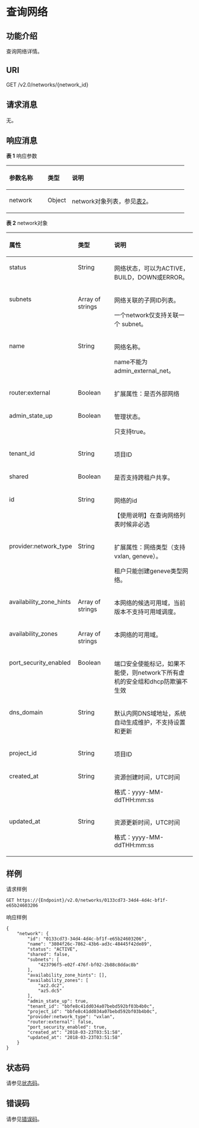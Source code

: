 # 查询网络<a name="zh-cn_topic_0060495802"></a>

## 功能介绍<a name="section58515065204939"></a>

查询网络详情。

## URI<a name="section43354202204939"></a>

GET /v2.0/networks/\{network\_id\}

## 请求消息<a name="section29238419204939"></a>

无。

## 响应消息<a name="section41298168204939"></a>

**表 1**  响应参数

<a name="table56817282204939"></a>
<table><thead align="left"><tr id="row35431593204939"><th class="cellrowborder" valign="top" width="21.59%" id="mcps1.2.4.1.1"><p id="p51386807204939"><a name="p51386807204939"></a><a name="p51386807204939"></a>参数名称</p>
</th>
<th class="cellrowborder" valign="top" width="13.63%" id="mcps1.2.4.1.2"><p id="p1581813204939"><a name="p1581813204939"></a><a name="p1581813204939"></a>类型</p>
</th>
<th class="cellrowborder" valign="top" width="64.78%" id="mcps1.2.4.1.3"><p id="p43510562204939"><a name="p43510562204939"></a><a name="p43510562204939"></a>说明</p>
</th>
</tr>
</thead>
<tbody><tr id="row34694625204939"><td class="cellrowborder" valign="top" width="21.59%" headers="mcps1.2.4.1.1 "><p id="p58801265204939"><a name="p58801265204939"></a><a name="p58801265204939"></a>network</p>
</td>
<td class="cellrowborder" valign="top" width="13.63%" headers="mcps1.2.4.1.2 "><p id="p65282042204939"><a name="p65282042204939"></a><a name="p65282042204939"></a>Object</p>
</td>
<td class="cellrowborder" valign="top" width="64.78%" headers="mcps1.2.4.1.3 "><p id="p26708244204939"><a name="p26708244204939"></a><a name="p26708244204939"></a>network对象列表，参见<a href="#table49902238182444">表2</a>。</p>
</td>
</tr>
</tbody>
</table>

**表 2**  network对象

<a name="table49902238182444"></a>
<table><thead align="left"><tr id="row27727643182444"><th class="cellrowborder" valign="top" width="26.22737726227377%" id="mcps1.2.4.1.1"><p id="p31346634182444"><a name="p31346634182444"></a><a name="p31346634182444"></a>属性</p>
</th>
<th class="cellrowborder" valign="top" width="22.957704229577043%" id="mcps1.2.4.1.2"><p id="p56049421182444"><a name="p56049421182444"></a><a name="p56049421182444"></a>类型</p>
</th>
<th class="cellrowborder" valign="top" width="50.81491850814919%" id="mcps1.2.4.1.3"><p id="p32650631182444"><a name="p32650631182444"></a><a name="p32650631182444"></a>说明</p>
</th>
</tr>
</thead>
<tbody><tr id="row27455432182444"><td class="cellrowborder" valign="top" width="26.22737726227377%" headers="mcps1.2.4.1.1 "><p id="p9297551182444"><a name="p9297551182444"></a><a name="p9297551182444"></a>status</p>
</td>
<td class="cellrowborder" valign="top" width="22.957704229577043%" headers="mcps1.2.4.1.2 "><p id="p14904129182444"><a name="p14904129182444"></a><a name="p14904129182444"></a>String</p>
</td>
<td class="cellrowborder" valign="top" width="50.81491850814919%" headers="mcps1.2.4.1.3 "><p id="p19312361182444"><a name="p19312361182444"></a><a name="p19312361182444"></a>网络状态，可以为ACTIVE，BUILD，DOWN或ERROR。</p>
</td>
</tr>
<tr id="row39593523182444"><td class="cellrowborder" valign="top" width="26.22737726227377%" headers="mcps1.2.4.1.1 "><p id="p52958822182444"><a name="p52958822182444"></a><a name="p52958822182444"></a>subnets</p>
</td>
<td class="cellrowborder" valign="top" width="22.957704229577043%" headers="mcps1.2.4.1.2 "><p id="p13041033737"><a name="p13041033737"></a><a name="p13041033737"></a>Array of strings</p>
</td>
<td class="cellrowborder" valign="top" width="50.81491850814919%" headers="mcps1.2.4.1.3 "><p id="p61280841182444"><a name="p61280841182444"></a><a name="p61280841182444"></a>网络关联的子网ID列表。</p>
<p id="p14656663182444"><a name="p14656663182444"></a><a name="p14656663182444"></a>一个network仅支持关联一个 subnet。</p>
</td>
</tr>
<tr id="row64801111182444"><td class="cellrowborder" valign="top" width="26.22737726227377%" headers="mcps1.2.4.1.1 "><p id="p14398613182444"><a name="p14398613182444"></a><a name="p14398613182444"></a>name</p>
</td>
<td class="cellrowborder" valign="top" width="22.957704229577043%" headers="mcps1.2.4.1.2 "><p id="p25436971182444"><a name="p25436971182444"></a><a name="p25436971182444"></a>String</p>
</td>
<td class="cellrowborder" valign="top" width="50.81491850814919%" headers="mcps1.2.4.1.3 "><p id="p59079578182444"><a name="p59079578182444"></a><a name="p59079578182444"></a>网络名称。</p>
<p id="p61954155182444"><a name="p61954155182444"></a><a name="p61954155182444"></a>name不能为admin_external_net。</p>
</td>
</tr>
<tr id="row20716483182444"><td class="cellrowborder" valign="top" width="26.22737726227377%" headers="mcps1.2.4.1.1 "><p id="p313524182444"><a name="p313524182444"></a><a name="p313524182444"></a>router:external</p>
</td>
<td class="cellrowborder" valign="top" width="22.957704229577043%" headers="mcps1.2.4.1.2 "><p id="p25395478182444"><a name="p25395478182444"></a><a name="p25395478182444"></a>Boolean</p>
</td>
<td class="cellrowborder" valign="top" width="50.81491850814919%" headers="mcps1.2.4.1.3 "><p id="p17174434182444"><a name="p17174434182444"></a><a name="p17174434182444"></a>扩展属性：是否外部网络</p>
</td>
</tr>
<tr id="row48951951182444"><td class="cellrowborder" valign="top" width="26.22737726227377%" headers="mcps1.2.4.1.1 "><p id="p5685084182444"><a name="p5685084182444"></a><a name="p5685084182444"></a>admin_state_up</p>
</td>
<td class="cellrowborder" valign="top" width="22.957704229577043%" headers="mcps1.2.4.1.2 "><p id="p57838641182444"><a name="p57838641182444"></a><a name="p57838641182444"></a>Boolean</p>
</td>
<td class="cellrowborder" valign="top" width="50.81491850814919%" headers="mcps1.2.4.1.3 "><p id="p52254844182444"><a name="p52254844182444"></a><a name="p52254844182444"></a>管理状态。</p>
<p id="p531550182444"><a name="p531550182444"></a><a name="p531550182444"></a>只支持true。</p>
</td>
</tr>
<tr id="row4783956182444"><td class="cellrowborder" valign="top" width="26.22737726227377%" headers="mcps1.2.4.1.1 "><p id="p51956132182444"><a name="p51956132182444"></a><a name="p51956132182444"></a>tenant_id</p>
</td>
<td class="cellrowborder" valign="top" width="22.957704229577043%" headers="mcps1.2.4.1.2 "><p id="p47697173182444"><a name="p47697173182444"></a><a name="p47697173182444"></a>String</p>
</td>
<td class="cellrowborder" valign="top" width="50.81491850814919%" headers="mcps1.2.4.1.3 "><p id="p10487112"><a name="p10487112"></a><a name="p10487112"></a>项目ID</p>
</td>
</tr>
<tr id="row42537647182444"><td class="cellrowborder" valign="top" width="26.22737726227377%" headers="mcps1.2.4.1.1 "><p id="p22997365182444"><a name="p22997365182444"></a><a name="p22997365182444"></a>shared</p>
</td>
<td class="cellrowborder" valign="top" width="22.957704229577043%" headers="mcps1.2.4.1.2 "><p id="p50847313182444"><a name="p50847313182444"></a><a name="p50847313182444"></a>Boolean</p>
</td>
<td class="cellrowborder" valign="top" width="50.81491850814919%" headers="mcps1.2.4.1.3 "><p id="p8672810182444"><a name="p8672810182444"></a><a name="p8672810182444"></a>是否支持跨租户共享。</p>
</td>
</tr>
<tr id="row31409028182444"><td class="cellrowborder" valign="top" width="26.22737726227377%" headers="mcps1.2.4.1.1 "><p id="p61103330182444"><a name="p61103330182444"></a><a name="p61103330182444"></a>id</p>
</td>
<td class="cellrowborder" valign="top" width="22.957704229577043%" headers="mcps1.2.4.1.2 "><p id="p50422701182444"><a name="p50422701182444"></a><a name="p50422701182444"></a>String</p>
</td>
<td class="cellrowborder" valign="top" width="50.81491850814919%" headers="mcps1.2.4.1.3 "><p id="p31263412182444"><a name="p31263412182444"></a><a name="p31263412182444"></a>网络的id</p>
<p id="p311313148445"><a name="p311313148445"></a><a name="p311313148445"></a>【使用说明】在查询网络列表时候非必选</p>
</td>
</tr>
<tr id="row62882662182444"><td class="cellrowborder" valign="top" width="26.22737726227377%" headers="mcps1.2.4.1.1 "><p id="p60330876182444"><a name="p60330876182444"></a><a name="p60330876182444"></a>provider:network_type</p>
</td>
<td class="cellrowborder" valign="top" width="22.957704229577043%" headers="mcps1.2.4.1.2 "><p id="p54962794182444"><a name="p54962794182444"></a><a name="p54962794182444"></a>String</p>
</td>
<td class="cellrowborder" valign="top" width="50.81491850814919%" headers="mcps1.2.4.1.3 "><p id="p3680057182444"><a name="p3680057182444"></a><a name="p3680057182444"></a>扩展属性：网络类型（支持vxlan, geneve）。</p>
<p id="p33120518182444"><a name="p33120518182444"></a><a name="p33120518182444"></a> 租户只能创建geneve类型网络。</p>
</td>
</tr>
<tr id="row8468164182444"><td class="cellrowborder" valign="top" width="26.22737726227377%" headers="mcps1.2.4.1.1 "><p id="p14832653182444"><a name="p14832653182444"></a><a name="p14832653182444"></a>availability_zone_hints</p>
</td>
<td class="cellrowborder" valign="top" width="22.957704229577043%" headers="mcps1.2.4.1.2 "><p id="p60594206182444"><a name="p60594206182444"></a><a name="p60594206182444"></a>Array of strings</p>
</td>
<td class="cellrowborder" valign="top" width="50.81491850814919%" headers="mcps1.2.4.1.3 "><p id="p8008921182444"><a name="p8008921182444"></a><a name="p8008921182444"></a>本网络的候选可用域，当前版本不支持可用域调度。</p>
</td>
</tr>
<tr id="row44742828182444"><td class="cellrowborder" valign="top" width="26.22737726227377%" headers="mcps1.2.4.1.1 "><p id="p290489182444"><a name="p290489182444"></a><a name="p290489182444"></a>availability_zones</p>
</td>
<td class="cellrowborder" valign="top" width="22.957704229577043%" headers="mcps1.2.4.1.2 "><p id="p64601459312"><a name="p64601459312"></a><a name="p64601459312"></a>Array of strings</p>
</td>
<td class="cellrowborder" valign="top" width="50.81491850814919%" headers="mcps1.2.4.1.3 "><p id="p24927678182444"><a name="p24927678182444"></a><a name="p24927678182444"></a>本网络的可用域。</p>
</td>
</tr>
<tr id="row25641034212156"><td class="cellrowborder" valign="top" width="26.22737726227377%" headers="mcps1.2.4.1.1 "><p id="p53737204212156"><a name="p53737204212156"></a><a name="p53737204212156"></a>port_security_enabled</p>
</td>
<td class="cellrowborder" valign="top" width="22.957704229577043%" headers="mcps1.2.4.1.2 "><p id="p31320715212156"><a name="p31320715212156"></a><a name="p31320715212156"></a>Boolean</p>
</td>
<td class="cellrowborder" valign="top" width="50.81491850814919%" headers="mcps1.2.4.1.3 "><p id="p34506445212156"><a name="p34506445212156"></a><a name="p34506445212156"></a>端口安全使能标记，如果不能使，则network下所有虚机的安全组和dhcp防欺骗不生效</p>
</td>
</tr>
<tr id="row421706155213"><td class="cellrowborder" valign="top" width="26.22737726227377%" headers="mcps1.2.4.1.1 "><p id="p14217767523"><a name="p14217767523"></a><a name="p14217767523"></a>dns_domain</p>
</td>
<td class="cellrowborder" valign="top" width="22.957704229577043%" headers="mcps1.2.4.1.2 "><p id="p22172685219"><a name="p22172685219"></a><a name="p22172685219"></a>String</p>
</td>
<td class="cellrowborder" valign="top" width="50.81491850814919%" headers="mcps1.2.4.1.3 "><p id="p021812614525"><a name="p021812614525"></a><a name="p021812614525"></a>默认内网DNS域地址，系统自动生成维护，不支持设置和更新</p>
</td>
</tr>
<tr id="row1312882941114"><td class="cellrowborder" valign="top" width="26.22737726227377%" headers="mcps1.2.4.1.1 "><p id="p870051413911"><a name="p870051413911"></a><a name="p870051413911"></a>project_id</p>
</td>
<td class="cellrowborder" valign="top" width="22.957704229577043%" headers="mcps1.2.4.1.2 "><p id="p15700614790"><a name="p15700614790"></a><a name="p15700614790"></a>String</p>
</td>
<td class="cellrowborder" valign="top" width="50.81491850814919%" headers="mcps1.2.4.1.3 "><p id="p1628911198243"><a name="p1628911198243"></a><a name="p1628911198243"></a>项目ID</p>
</td>
</tr>
<tr id="row9120034101119"><td class="cellrowborder" valign="top" width="26.22737726227377%" headers="mcps1.2.4.1.1 "><p id="p1953114119914"><a name="p1953114119914"></a><a name="p1953114119914"></a>created_at</p>
</td>
<td class="cellrowborder" valign="top" width="22.957704229577043%" headers="mcps1.2.4.1.2 "><p id="p595318416919"><a name="p595318416919"></a><a name="p595318416919"></a>String</p>
</td>
<td class="cellrowborder" valign="top" width="50.81491850814919%" headers="mcps1.2.4.1.3 "><p id="p1395374115919"><a name="p1395374115919"></a><a name="p1395374115919"></a>资源创建时间，UTC时间</p>
<p id="p65980291419"><a name="p65980291419"></a><a name="p65980291419"></a>格式：yyyy-MM-ddTHH:mm:ss</p>
</td>
</tr>
<tr id="row1542863714112"><td class="cellrowborder" valign="top" width="26.22737726227377%" headers="mcps1.2.4.1.1 "><p id="p139719548912"><a name="p139719548912"></a><a name="p139719548912"></a>updated_at</p>
</td>
<td class="cellrowborder" valign="top" width="22.957704229577043%" headers="mcps1.2.4.1.2 "><p id="p53971154594"><a name="p53971154594"></a><a name="p53971154594"></a>String</p>
</td>
<td class="cellrowborder" valign="top" width="50.81491850814919%" headers="mcps1.2.4.1.3 "><p id="p1339713549918"><a name="p1339713549918"></a><a name="p1339713549918"></a>资源更新时间，UTC时间</p>
<p id="p16955446144511"><a name="p16955446144511"></a><a name="p16955446144511"></a>格式：yyyy-MM-ddTHH:mm:ss</p>
</td>
</tr>
</tbody>
</table>

## 样例<a name="section39047607204939"></a>

请求样例

```
GET https://{Endpoint}/v2.0/networks/0133cd73-34d4-4d4c-bf1f-e65b24603206
```

响应样例

```
{
    "network": {
        "id": "0133cd73-34d4-4d4c-bf1f-e65b24603206",
        "name": "3804f26c-7862-43b6-ad3c-48445f42de89",
        "status": "ACTIVE",
        "shared": false,
        "subnets": [
            "423796f5-e02f-476f-bf02-2b88c8ddac8b"
        ],
        "availability_zone_hints": [],
        "availability_zones": [
            "az2.dc2",
            "az5.dc5"
        ],
        "admin_state_up": true,
        "tenant_id": "bbfe8c41dd034a07bebd592bf03b4b0c",
        "project_id": "bbfe8c41dd034a07bebd592bf03b4b0c",
        "provider:network_type": "vxlan",
        "router:external": false,
        "port_security_enabled": true,
        "created_at": "2018-03-23T03:51:58",
        "updated_at": "2018-03-23T03:51:58"
    }
}
```

## 状态码<a name="section10470352390"></a>

请参见[状态码](状态码.md)。

## 错误码<a name="section85821649202813"></a>

请参见[错误码](错误码.md)。

